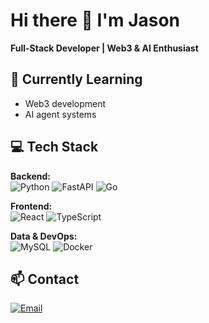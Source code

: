 # Hi there 👋 I'm Jason

**Full-Stack Developer | Web3 & AI Enthusiast**

## 🌱 Currently Learning
- Web3 development
- AI agent systems

## 💻 Tech Stack
**Backend:**  
![Python](https://img.shields.io/badge/Python-3776AB?style=flat&logo=python&logoColor=white)
![FastAPI](https://img.shields.io/badge/FastAPI-005571?style=flat&logo=fastapi)
![Go](https://img.shields.io/badge/Go-00ADD8?style=flat&logo=go&logoColor=white)

**Frontend:**  
![React](https://img.shields.io/badge/React-20232A?style=flat&logo=react&logoColor=61DAFB) 
![TypeScript](https://img.shields.io/badge/TypeScript-3178C6?style=flat&logo=typescript&logoColor=white)

**Data & DevOps:**  
![MySQL](https://img.shields.io/badge/MySQL-4479A1?style=flat&logo=mysql&logoColor=white)
![Docker](https://img.shields.io/badge/Docker-2496ED?style=flat&logo=docker&logoColor=white)

## 📫 Contact
[![Email](https://img.shields.io/badge/Johnrobertdestiny@gmail.com-D14836?style=flat&logo=gmail&logoColor=white)](mailto:Johnrobertdestiny@gmail.com)
